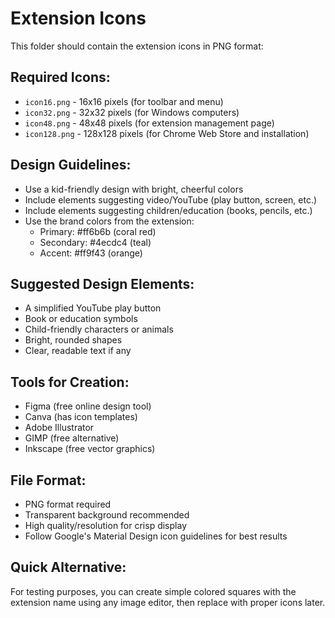 # Extension Icons

This folder should contain the extension icons in PNG format:

## Required Icons:

- `icon16.png` - 16x16 pixels (for toolbar and menu)
- `icon32.png` - 32x32 pixels (for Windows computers)
- `icon48.png` - 48x48 pixels (for extension management page)
- `icon128.png` - 128x128 pixels (for Chrome Web Store and installation)

## Design Guidelines:

- Use a kid-friendly design with bright, cheerful colors
- Include elements suggesting video/YouTube (play button, screen, etc.)
- Include elements suggesting children/education (books, pencils, etc.)
- Use the brand colors from the extension:
  - Primary: #ff6b6b (coral red)
  - Secondary: #4ecdc4 (teal)
  - Accent: #ff9f43 (orange)

## Suggested Design Elements:

- A simplified YouTube play button
- Book or education symbols
- Child-friendly characters or animals
- Bright, rounded shapes
- Clear, readable text if any

## Tools for Creation:

- Figma (free online design tool)
- Canva (has icon templates)
- Adobe Illustrator
- GIMP (free alternative)
- Inkscape (free vector graphics)

## File Format:

- PNG format required
- Transparent background recommended
- High quality/resolution for crisp display
- Follow Google's Material Design icon guidelines for best results

## Quick Alternative:

For testing purposes, you can create simple colored squares with the extension name using any image editor, then replace with proper icons later.
